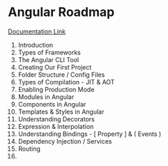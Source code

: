# Angular Roadmap

[Documentation Link](https://angular.io/docs)

1. Introduction
2. Types of Frameworks
3. The Angular CLI Tool
4. Creating Our First Project
5. Folder Structure / Config Files
6. Types of Compilation - JIT & AOT
7. Enabling Production Mode
8. Modules in Angular
9. Components in Angular
10. Templates & Styles in Angular
11. Understanding Decorators
12. Expression & Interpolation
13. Understanding Bindings - [ Property ] & ( Events )
14. Dependency Injection / Services
15. Routing
16. 
